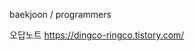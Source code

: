 baekjoon / programmers

오답노트
<a href="https://dingco-ringco.tistory.com/">https://dingco-ringco.tistory.com/</a>
